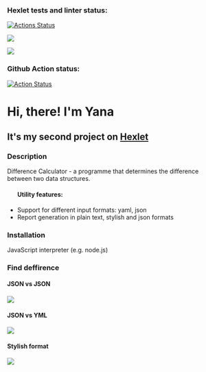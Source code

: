 ### Hexlet tests and linter status:
[![Actions Status](https://github.com/Yannapfl/frontend-project-46/workflows/hexlet-check/badge.svg)](https://github.com/Yannapfl/frontend-project-46/actions)

<a href="https://codeclimate.com/github/Yannapfl/frontend-project-46/maintainability"><img src="https://api.codeclimate.com/v1/badges/139a07af565c32f375a0/maintainability" /></a>

<a href="https://codeclimate.com/github/Yannapfl/frontend-project-46/test_coverage"><img src="https://api.codeclimate.com/v1/badges/139a07af565c32f375a0/test_coverage" /></a>

### Github Action status:
[![Action Status](https://github.com/Yannapfl/frontend-project-46/actions/workflows/nodejs.yml/badge.svg)](https://github.com/Yannapfl/frontend-project-46/actions)

<h1>Hi, there! I'm Yana</h1>
<h2>It's my second project on <a href="https://ru.hexlet.io/" target="_blank">Hexlet</a></h2>
<h3>Description</h3>
<p>Difference Calculator - a programme that determines the difference between two data structures.
<ul><h4>Utility features:</h4>
    <li>Support for different input formats: yaml, json</li>
    <li>Report generation in plain text, stylish and json formats</li>
</ul>

<h3>Installation</h3>
<p>JavaScript interpreter (e.g. node.js)</p>

<h3>Find deffirence</h3>
<h4>JSON vs JSON<h4>
<a href="https://asciinema.org/a/rrQPj5UqsLB9RZBIsSKtUfSw0" target="_blank"><img src="https://asciinema.org/a/rrQPj5UqsLB9RZBIsSKtUfSw0.svg" /></a>

<h4>JSON vs YML<h4>
<a href="https://asciinema.org/a/zLokHiy2gyty2oV61CdJ0W7TU" target="_blank"><img src="https://asciinema.org/a/zLokHiy2gyty2oV61CdJ0W7TU.svg" /></a>

<h4>Stylish format<h4>
<a href="https://asciinema.org/a/HbEoDnDEn7dF5F9LjlSXdAtC8" target="_blank"><img src="https://asciinema.org/a/HbEoDnDEn7dF5F9LjlSXdAtC8.svg" /></a>